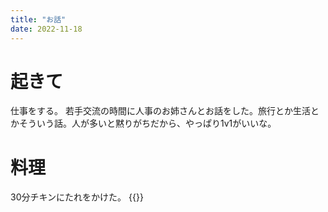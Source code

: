 ```yaml
---
title: "お話"
date: 2022-11-18
---
```


# 起きて
仕事をする。
若手交流の時間に人事のお姉さんとお話をした。旅行とか生活とかそういう話。人が多いと黙りがちだから、やっぱり1v1がいいな。

# 料理
30分チキンにたれをかけた。
{{<tweet user="dango_bot" id="1593590732274601984">}}